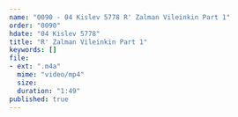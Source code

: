 ```yaml
---
name: "0090 - 04 Kislev 5778 R' Zalman Vileinkin Part 1"
order: "0090"
hdate: "04 Kislev 5778"
title: "R' Zalman Vileinkin Part 1"
keywords: []
file:
- ext: ".m4a"
  mime: "video/mp4"
  size: 
  duration: "1:49"
published: true
---
```


